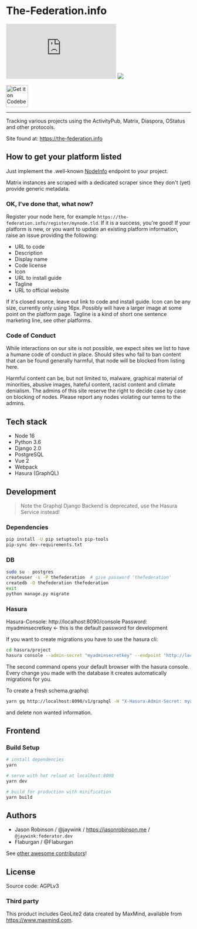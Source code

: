 # The-Federation.info

[![Join the Matrix room](https://img.shields.io/matrix/the-federation:matrix.org?label=matrix)](https://matrix.to/#/#the-federation:matrix.org)
[![](https://img.shields.io/badge/license-AGPLv3-green.svg)](https://tldrlegal.com/license/gnu-affero-general-public-license-v3-(agpl-3.0))

<a href="https://codeberg.org/thefederationinfo/the-federation.info">
    <img alt="Get it on Codeberg" src="https://codeberg.org/Codeberg/GetItOnCodeberg/media/branch/main/get-it-on-neon-blue.png" height="60">
</a>

---

Tracking various projects using the ActivityPub, Matrix, Diaspora, OStatus and other protocols.

Site found at: https://the-federation.info

## How to get your platform listed

Just implement the .well-known [NodeInfo](http://nodeinfo.diaspora.software/) endpoint to your project.

Matrix instances are scraped with a dedicated scraper since they don't (yet) provide generic metadata.

### OK, I've done that, what now?

Register your node here, for example `https://the-federation.info/register/mynode.tld`. If it is a success, you're good! If your platform is new, or you want to update an existing platform information, raise an issue providing the following:

* URL to code
* Description
* Display name
* Code license
* Icon
* URL to install guide
* Tagline
* URL to official website

If it's closed source, leave out link to code and install guide. Icon can be any size, currently only using 16px. Possibly will have a larger image at some point on the platform page. Tagline is a kind of short one sentence marketing line, see other platforms.

### Code of Conduct

While interactions on our site is not possible, we expect sites we list to have a humane code of conduct in place. Should sites who fail to ban content that can be found generally harmful, that node will be blocked from listing here.

Harmful content can be, but not limited to, malware, graphical material of minorities, abusive images, hateful content, racist content and climate denialism. The admins of this site reserve the right to decide case by case on blocking of nodes. Please report any nodes violating our terms to the admins.

## Tech stack

* Node 16
* Python 3.6
* Django 2.0
* PostgreSQL
* Vue 2
* Webpack
* Hasura (GraphQL)

## Development

> Note the Graphql Django Backend is deprecated, use the Hasura Service instead!

### Dependencies

``` bash
pip install -U pip setuptools pip-tools
pip-sync dev-requirements.txt
```

### DB

``` bash
sudo su - postgres
createuser -s -P thefederation  # give password 'thefederation'
createdb -O thefederation thefederation
exit
python manage.py migrate
```

### Hasura

Hasura-Console: http://localhost:8090/console
Password: myadminsecretkey <- this is the default password for development

If you want to create migrations you have to use the hasura cli:

```bash
cd hasura/project
hasura console --admin-secret "myadminsecretkey" --endpoint "http://localhost:8090"
```

The second command opens your default browser with the hasura console.
Every change you made with the database it creates automatically migrations for you.

To create a fresh schema.graphql:

```bash
yarn gq http://localhost:8090/v1/graphql -H "X-Hasura-Admin-Secret: myadminsecretkey" --introspect > schema.graphql
```

and delete non wanted information.

## Frontend

### Build Setup

``` bash
# install dependencies
yarn

# serve with hot reload at localhost:8080
yarn dev

# build for production with minification
yarn build
```

## Authors

* Jason Robinson / @jaywink / https://jasonrobinson.me / `@jaywink:federator.dev`
* Flaburgan / @Flaburgan

See [other awesome contributors](https://github.com/thefederationinfo/the-federation.info/graphs/contributors)!

## License

Source code: AGPLv3

### Third party

This product includes GeoLite2 data created by MaxMind, available from https://www.maxmind.com.
